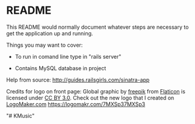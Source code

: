 # README

This README would normally document whatever steps are necessary to get the
application up and running.

Things you may want to cover:

* To run in comand line type in "rails server"

* Contains MySQL database in project

Help from source: http://guides.railsgirls.com/sinatra-app

Credits for logo on front page: Global graphic by <a href="http://www.flaticon.com/authors/freepik">freepik</a> from <a href="http://www.flaticon.com/">Flaticon</a> is licensed under <a href="http://creativecommons.org/licenses/by/3.0/" title="Creative Commons BY 3.0">CC BY 3.0</a>. Check out the new logo that I created on <a href="http://logomakr.com" title="Logo Maker">LogoMaker.com</a> https://logomakr.com/7MXSp37MXSp3

"# KMusic" 
 
